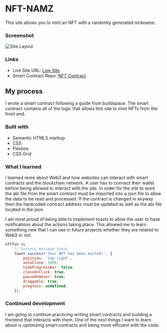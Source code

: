 # NFT-NAMZ

This site allows you to mint an NFT with a randomly generated nickname.

### Screenshot

![Site Layout](https://user-images.githubusercontent.com/88289750/143792796-a5f0264d-d34f-454c-ab43-17033ac0b4b7.png)

### Links

- Live Site URL: [Live Site](https://suspicious-pasteur-b73c61.netlify.app)
- Smart Contract Repo: [NFT Contract](https://github.com/itsreallydrew/nft-demo)

## My process

I wrote a smart contract following a guide from buildspace. The smart contract contains all of the logic that allows this site to mint NFTs from the front end.

### Built with

- Semantic HTML5 markup
- CSS
- Flexbox
- CSS Grid

### What I learned

I learned more about Web3 and how websites can interact with smart contracts and the blockchain network. A user has to connect their wallet before being allowed to interact with the site. In order for the site to work the abi file from the smart contract must be imported into a json file to allow the data to be read and processed. If the contract is changed in anyway then the hardcoded contract address must be updated as well as the abi file located in the json.

I am most proud of being able to implement toasts to allow the user to have notifications about the actions taking place. This allowed me to learn something new that I can use in future projects whether they are related to Web3 or not.

```javascript
nftTxn &&
	// Success message toast
	toast.success('Your NFT has been minted!', {
		position: 'top-right',
		autoClose: 5000,
		hideProgressBar: false,
		closeOnClick: true,
		pauseOnHover: true,
		draggable: true,
		progress: undefined,
	});
```

### Continued development

I am going to continue practicing writing smart contracts and building a frontend that interacts with them. One of the next things I want to learn about is optimizing smart contracts and being more efficient with the code.
